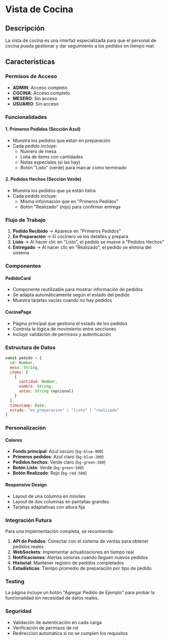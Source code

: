 # Vista de Cocina

## Descripción
La vista de cocina es una interfaz especializada para que el personal de cocina pueda gestionar y dar seguimiento a los pedidos en tiempo real.

## Características

### Permisos de Acceso
- **ADMIN**: Acceso completo
- **COCINA**: Acceso completo
- **MESERO**: Sin acceso
- **USUARIO**: Sin acceso

### Funcionalidades

#### 1. Primeros Pedidos (Sección Azul)
- Muestra los pedidos que están en preparación
- Cada pedido incluye:
  - Número de mesa
  - Lista de items con cantidades
  - Notas especiales (si las hay)
  - Botón "Listo" (verde) para marcar como terminado

#### 2. Pedidos Hechos (Sección Verde)
- Muestra los pedidos que ya están listos
- Cada pedido incluye:
  - Misma información que en "Primeros Pedidos"
  - Botón "Realizado" (rojo) para confirmar entrega

### Flujo de Trabajo
1. **Pedido Recibido** → Aparece en "Primeros Pedidos"
2. **En Preparación** → El cocinero ve los detalles y prepara
3. **Listo** → Al hacer clic en "Listo", el pedido se mueve a "Pedidos Hechos"
4. **Entregado** → Al hacer clic en "Realizado", el pedido se elimina del sistema

### Componentes

#### PedidoCard
- Componente reutilizable para mostrar información de pedidos
- Se adapta automáticamente según el estado del pedido
- Muestra tarjetas vacías cuando no hay pedidos

#### CocinaPage
- Página principal que gestiona el estado de los pedidos
- Controla la lógica de movimiento entre secciones
- Incluye validación de permisos y autenticación

### Estructura de Datos

```javascript
const pedido = {
  id: Number,
  mesa: String,
  items: [
    {
      cantidad: Number,
      nombre: String,
      notas: String (opcional)
    }
  ],
  timestamp: Date,
  estado: "en_preparacion" | "listo" | "realizado"
}
```

### Personalización

#### Colores
- **Fondo principal**: Azul oscuro (`bg-blue-900`)
- **Primeros pedidos**: Azul claro (`bg-blue-200`)
- **Pedidos hechos**: Verde claro (`bg-green-200`)
- **Botón Listo**: Verde (`bg-green-500`)
- **Botón Realizado**: Rojo (`bg-red-500`)

#### Responsive Design
- Layout de una columna en móviles
- Layout de dos columnas en pantallas grandes
- Tarjetas adaptativas con altura fija

### Integración Futura

Para una implementación completa, se recomienda:

1. **API de Pedidos**: Conectar con el sistema de ventas para obtener pedidos reales
2. **WebSockets**: Implementar actualizaciones en tiempo real
3. **Notificaciones**: Alertas sonoras cuando lleguen nuevos pedidos
4. **Historial**: Mantener registro de pedidos completados
5. **Estadísticas**: Tiempo promedio de preparación por tipo de pedido

### Testing

La página incluye un botón "Agregar Pedido de Ejemplo" para probar la funcionalidad sin necesidad de datos reales.

### Seguridad

- Validación de autenticación en cada carga
- Verificación de permisos de rol
- Redirección automática si no se cumplen los requisitos
